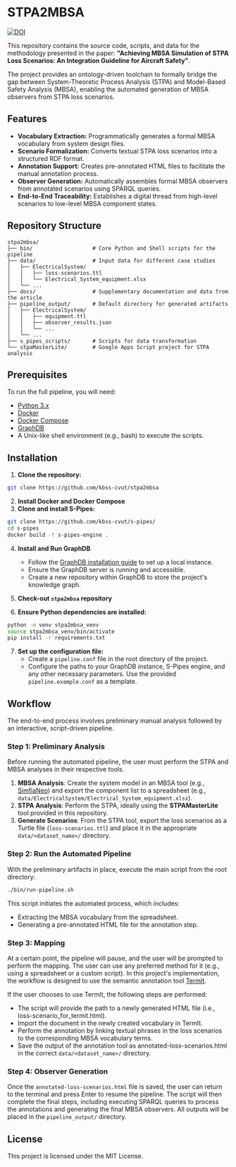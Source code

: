 # STPA2MBSA
[![DOI](https://zenodo.org/badge/DOI/10.5281/zenodo.15729580.svg)](https://doi.org/10.5281/zenodo.15729580)

This repository contains the source code, scripts, and data for the methodology presented in the paper: **"Achieving MBSA Simulation of STPA Loss Scenarios: An Integration Guideline for Aircraft Safety"**.
  
The project provides an ontology-driven toolchain to formally bridge the gap between System-Theoretic Process Analysis (STPA) and Model-Based Safety Analysis (MBSA), enabling the automated generation of MBSA observers from STPA loss scenarios.  

## Features
  

- **Vocabulary Extraction:** Programmatically generates a formal MBSA vocabulary from system design files.    
- **Scenario Formalization:** Converts textual STPA loss scenarios into a structured RDF format.    
- **Annotation Support:** Creates pre-annotated HTML files to facilitate the manual annotation process.    
- **Observer Generation:** Automatically assembles formal MBSA observers from annotated scenarios using SPARQL queries.    
- **End-to-End Traceability:** Establishes a digital thread from high-level scenarios to low-level MBSA component states.

## Repository Structure  
  

    stpa2mbsa/  
    ├── bin/                   # Core Python and Shell scripts for the pipeline  
    ├── data/                  # Input data for different case studies  
    │   ├── ElectricalSystem/  
    │   │   ├── loss-scenarios.ttl  
    │   │   └── Electrical_System_equipment.xlsx
    │   └── ...  
    ├── docs/                  # Supplementary documentation and data from the article  
    ├── pipeline_output/       # Default directory for generated artifacts  
    │   ├── ElectricalSystem/  
    │   │   ├── equipment.ttl  
    │   │   ├── observer_results.json  
    │   │   └── ...  
    │   └── ...  
    ├── s_pipes_scripts/       # Scripts for data transformation  
    └── stpaMasterLite/        # Google Apps Script project for STPA analysis  

  
## Prerequisites  
  
To run the full pipeline, you will need:  

- [Python 3.x](https://www.python.org/downloads/)
- [Docker](https://www.docker.com/)
- [Docker Compose](https://docs.docker.com/compose/)
- [GraphDB](https://www.ontotext.com/products/graphdb/)
- A Unix-like shell environment (e.g., bash) to execute the scripts.  
    
## Installation 

 
  
 

1. **Clone the repository:**
```bash
git clone https://github.com/kbss-cvut/stpa2mbsa 
```
2. **Install Docker and Docker Compose**
3. **Clone and install S-Pipes:**
```bash
git clone https://github.com/kbss-cvut/s-pipes/
cd s-pipes
docker build -t s-pipes-engine .
```
4. **Install and Run GraphDB**
   - Follow the [GraphDB installation guide](https://www.ontotext.com/products/graphdb/installation/) to set up a local instance.
   - Ensure the GraphDB server is running and accessible.
   - Create a new repository within GraphDB to store the project's knowledge graph.

5. **Check-out `stpa2mbsa` repository**
6. **Ensure Python dependencies are installed:**
```bash 
python -m venv stpa2mbsa_venv
source stpa2mbsa_venv/bin/activate
pip install -r requirements.txt
```
7. **Set up the configuration file:**
   - Create a `pipeline.conf` file in the root directory of the project.
   - Configure the paths to your GraphDB instance, S-Pipes engine, and any other necessary parameters. Use the provided `pipeline.example.conf` as a template.
  
## Workflow
The end-to-end process involves preliminary manual analysis followed by an interactive, script-driven pipeline.

### Step 1: Preliminary Analysis
Before running the automated pipeline, the user must perform the STPA and MBSA analyses in their respective tools.
1.  **MBSA Analysis**: Create the system model in an MBSA tool (e.g., [SimfiaNeo](https://www.protect.airbus.com/safety/simfianeo/)) and export the component list to a spreadsheet (e.g., `data/ElectricalSystem/Electrical_System_equipment.xlsx`).
2.  **STPA Analysis**: Perform the STPA, ideally using the **STPAMasterLite** tool provided in this repository.
3.  **Generate Scenarios**: From the STPA tool, export the loss scenarios as a Turtle file (`loss-scenarios.ttl`) and place it in the appropriate `data/<dataset_name>/` directory.

### Step 2: Run the Automated Pipeline

With the preliminary artifacts in place, execute the main script from the root directory:

```bash
./bin/run-pipeline.sh
```
This script initiates the automated process, which includes:
- Extracting the MBSA vocabulary from the spreadsheet.
- Generating a pre-annotated HTML file for the annotation step.

### Step 3: Mapping
At a certain point, the pipeline will pause, and the user will be prompted to perform the mapping. The user can use any preferred method for it (e.g., using a spreadsheet or a custom script). In this project's implementation, the workflow is designed to use the semantic annotation tool [TermIt](https://github.com/kbss-cvut/termit).

If the user chooses to use TermIt, the following steps are performed:

- The script will provide the path to a newly generated HTML file (i.e., loss-scenario_for_termit.html).
- Import the document in the newly created vocabulary in TermIt.
- Perform the annotation by linking textual phrases in the loss scenarios to the corresponding MBSA vocabulary terms.
- Save the output of the annotation tool as annotated-loss-scenarios.html in the correct `data/<dataset_name>/` directory.

### Step 4: Observer Generation
Once the `annotated-loss-scenarios.html` file is saved, the user can return to the terminal and press Enter to resume the pipeline. The script will then complete the final steps, including executing SPARQL queries to process the annotations and generating the final MBSA observers. All outputs will be placed in the `pipeline_output/` directory.
## License  

This project is licensed under the MIT License.
